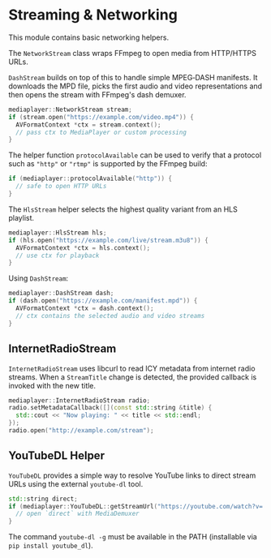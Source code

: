 # Streaming & Networking

This module contains basic networking helpers.

The `NetworkStream` class wraps FFmpeg to open media from HTTP/HTTPS URLs.

`DashStream` builds on top of this to handle simple MPEG‑DASH manifests. It
downloads the MPD file, picks the first audio and video representations and then
opens the stream with FFmpeg's dash demuxer.

```cpp
mediaplayer::NetworkStream stream;
if (stream.open("https://example.com/video.mp4")) {
  AVFormatContext *ctx = stream.context();
  // pass ctx to MediaPlayer or custom processing
}
```

The helper function `protocolAvailable` can be used to verify that a protocol
such as `"http"` or `"rtmp"` is supported by the FFmpeg build:

```cpp
if (mediaplayer::protocolAvailable("http")) {
  // safe to open HTTP URLs
}
```

The `HlsStream` helper selects the highest quality variant from an HLS playlist.

```cpp
mediaplayer::HlsStream hls;
if (hls.open("https://example.com/live/stream.m3u8")) {
  AVFormatContext *ctx = hls.context();
  // use ctx for playback
}
```

Using `DashStream`:

```cpp
mediaplayer::DashStream dash;
if (dash.open("https://example.com/manifest.mpd")) {
  AVFormatContext *ctx = dash.context();
  // ctx contains the selected audio and video streams
}
```

## InternetRadioStream

`InternetRadioStream` uses libcurl to read ICY metadata from internet radio
streams. When a `StreamTitle` change is detected, the provided callback is
invoked with the new title.

```cpp
mediaplayer::InternetRadioStream radio;
radio.setMetadataCallback([](const std::string &title) {
  std::cout << "Now playing: " << title << std::endl;
});
radio.open("http://example.com/stream");
```

## YouTubeDL Helper

`YouTubeDL` provides a simple way to resolve YouTube links to direct stream URLs using the external `youtube-dl` tool.

```cpp
std::string direct;
if (mediaplayer::YouTubeDL::getStreamUrl("https://youtube.com/watch?v=...", direct)) {
  // open `direct` with MediaDemuxer
}
```

The command `youtube-dl -g` must be available in the PATH (installable via `pip install youtube_dl`).

